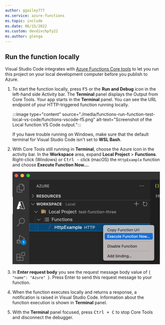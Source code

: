 ```yaml
---
author: ggailey777
ms.service: azure-functions
ms.topic: include
ms.date: 06/15/2022
ms.custom: devdivchpfy22
ms.author: glenga
---
```


## Run the function locally

Visual Studio Code integrates with [Azure Functions Core tools](../articles/azure-functions/functions-run-local.md) to let you run this project on your local development computer before you publish to Azure.

1. To start the function locally, press <kbd>F5</kbd> or the **Run and Debug** icon in the left-hand side Activity bar. The **Terminal** panel displays the Output from Core Tools. Your app starts in the **Terminal** panel. You can see the URL endpoint of your HTTP-triggered function running locally.

    :::image type="content" source="./media/functions-run-function-test-local-vs-code/functions-vscode-f5.png" alt-text="Screenshot of the Local function VS Code output.":::

    If you have trouble running on Windows, make sure that the default terminal for Visual Studio Code isn't set to **WSL Bash**.

1. With Core Tools still running in **Terminal**, choose the Azure icon in the activity bar. In the **Workspace** area, expand **Local Project** > **Functions**. Right-click (Windows) or <kbd>Ctrl -</kbd> click (macOS) the `HttpExample` function and choose **Execute Function Now...**.

    ![Execute function now from Visual Studio Code](./media/functions-run-function-test-local-vs-code/execute-function-now.png)

2. In **Enter request body** you see the request message body value of `{ "name": "Azure" }`. Press Enter to send this request message to your function.

3. When the function executes locally and returns a response, a notification is raised in Visual Studio Code. Information about the function execution is shown in **Terminal** panel.

4. With the **Terminal** panel focused, press <kbd>Ctrl + C</kbd> to stop Core Tools and disconnect the debugger.
